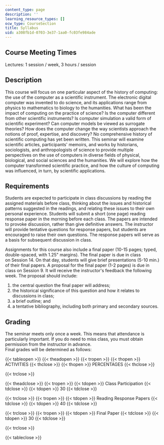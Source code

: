 ```yaml
---
content_type: page
description: ''
learning_resource_types: []
ocw_type: CourseSection
title: Syllabus
uid: a308fb1d-0703-3e37-1aa0-fc03fe984ade
---
```


Course Meeting Times
--------------------

Lectures: 1 session / week, 3 hours / session

Description
-----------

This course will focus on one particular aspect of the history of computing: the use of the computer as a scientific instrument. The electronic digital computer was invented to do science, and its applications range from physics to mathematics to biology to the humanities. What has been the impact of computing on the practice of science? Is the computer different from other scientific instruments? Is computer simulation a valid form of scientific experiment? Can computer models be viewed as surrogate theories? How does the computer change the way scientists approach the notions of proof, expertise, and discovery? No comprehensive history of scientific computing has yet been written. This seminar will examine scientific articles, participants' memoirs, and works by historians, sociologists, and anthropologists of science to provide multiple perspectives on the use of computers in diverse fields of physical, biological, and social sciences and the humanities. We will explore how the computer transformed scientific practice, and how the culture of computing was influenced, in turn, by scientific applications.

Requirements
------------

Students are expected to participate in class discussions by reading the assigned materials before class, thinking about the issues and historical patterns suggested in the readings, and relating these issues to their own personal experience. Students will submit a short (one page) reading response paper in the morning before each class. The papers are intended to provoke discussion, rather than give definitive answers. The instructor will provide tentative questions for response papers, but students are encouraged to raise their own questions. The response papers will serve as a basis for subsequent discussion in class.

Assignments for this course also include a final paper (10-15 pages; typed, double-spaced, with 1.25" margins). The final paper is due in class on Session 14. On that day, students will give brief presentations (5-10 min.) of their final papers. A proposal for the final paper (1-2 pages) is due in class on Session 9. It will receive the instructor's feedback the following week. The proposal should include:

1.  the central question the final paper will address;
2.  the historical significance of this question and how it relates to discussions in class;
3.  a brief outline; and
4.  a tentative bibliography, including both primary and secondary sources.

Grading
-------

The seminar meets only once a week. This means that attendance is particularly important. If you do need to miss class, you must obtain permission from the instructor in advance.  
Final grades will be determined as follows:

{{< tableopen >}}
{{< theadopen >}}
{{< tropen >}}
{{< thopen >}}
ACTIVITIES
{{< thclose >}}
{{< thopen >}}
PERCENTAGES
{{< thclose >}}

{{< trclose >}}

{{< theadclose >}}
{{< tropen >}}
{{< tdopen >}}
Class Participation
{{< tdclose >}}
{{< tdopen >}}
30
{{< tdclose >}}

{{< trclose >}}
{{< tropen >}}
{{< tdopen >}}
Reading Response Papers
{{< tdclose >}}
{{< tdopen >}}
40
{{< tdclose >}}

{{< trclose >}}
{{< tropen >}}
{{< tdopen >}}
Final Paper
{{< tdclose >}}
{{< tdopen >}}
30
{{< tdclose >}}

{{< trclose >}}

{{< tableclose >}}